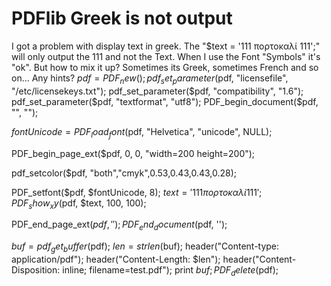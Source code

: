 
# PDFlib Greek is not output

I got a problem with display text in greek.
The "$text = '111 πορτοκαλί 111';" will only output the 111 and not the Text.
When I use the Font "Symbols" it's "ok".
But how to mix it up? Sometimes its Greek, sometimes French and so on...
Any hints?
$pdf = PDF_new();
pdf_set_parameter($pdf, "licensefile", "/etc/licensekeys.txt");
pdf_set_parameter($pdf, "compatibility", "1.6");
pdf_set_parameter($pdf, "textformat", "utf8");
PDF_begin_document($pdf, "", "");

$fontUnicode = PDF_load_font($pdf, "Helvetica",  "unicode", NULL);

PDF_begin_page_ext($pdf, 0, 0, "width=200 height=200");

pdf_setcolor($pdf, "both","cmyk",0.53,0.43,0.43,0.28);


PDF_setfont($pdf, $fontUnicode, 8);
$text = '111 πορτοκαλί 111';
PDF_show_xy($pdf, $text, 100, 100);


PDF_end_page_ext($pdf, '');
PDF_end_document($pdf, '');

$buf = pdf_get_buffer($pdf);
$len = strlen($buf);
header("Content-type: application/pdf");
header("Content-Length: $len");
header("Content-Disposition: inline; filename=test.pdf");
print $buf;
PDF_delete($pdf);


        